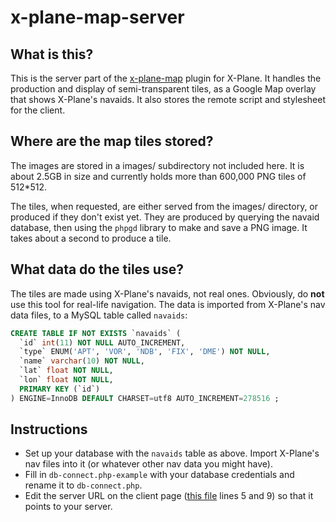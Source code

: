 # x-plane-map-server

## What is this?

This is the server part of the [x-plane-map](https://github.com/foucdeg/x-plane-map) plugin for X-Plane. It handles the production and display of semi-transparent tiles, as a Google Map overlay that shows X-Plane's navaids. It also stores the remote script and stylesheet for the client.

## Where are the map tiles stored?

The images are stored in a images/ subdirectory not included here. It is about 2.5GB in size and currently holds more than 600,000 PNG tiles of 512*512.

The tiles, when requested, are either served from the images/ directory, or produced if they don't exist yet. They are produced by querying the navaid database, then using the `phpgd` library to make and save a PNG image. It takes about a second to produce a tile.

## What data do the tiles use?

The tiles are made using X-Plane's navaids, not real ones. Obviously, do **not** use this tool for real-life navigation. 
The data is imported from X-Plane's nav data files, to a MySQL table called `navaids`:

```sql
CREATE TABLE IF NOT EXISTS `navaids` (
  `id` int(11) NOT NULL AUTO_INCREMENT,
  `type` ENUM('APT', 'VOR', 'NDB', 'FIX', 'DME') NOT NULL,
  `name` varchar(10) NOT NULL,
  `lat` float NOT NULL,
  `lon` float NOT NULL,
  PRIMARY KEY (`id`)
) ENGINE=InnoDB DEFAULT CHARSET=utf8 AUTO_INCREMENT=278516 ;
```



## Instructions

* Set up your database with the `navaids` table as above. Import X-Plane's nav files into it (or whatever other nav data you might have).
* Fill in `db-connect.php-example` with your database credentials and rename it to `db-connect.php`.
* Edit the server URL on the client page ([this file](https://github.com/foucdeg/x-plane-map/blob/master/res/index.html) lines 5 and 9) so that it points to your server.

